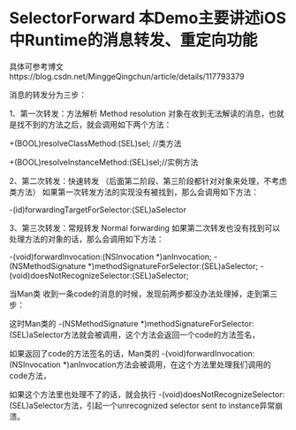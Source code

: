 # SelectorForward 本Demo主要讲述iOS中Runtime的消息转发、重定向功能
具体可参考博文https://blog.csdn.net/MinggeQingchun/article/details/117793379 

消息的转发分为三步：

1、第一次转发：方法解析 Method resolution
对象在收到无法解读的消息，也就是找不到的方法之后，就会调用如下两个方法：

 +(BOOL)resolveClassMethod:(SEL)sel; //类方法
 
 +(BOOL)resolveInstanceMethod:(SEL)sel;//实例方法

2、第二次转发：快速转发
（后面第二阶段、第三阶段都针对对象来处理，不考虑类方法）
如果第一次转发方法的实现没有被找到，那么会调用如下方法：

-(id)forwardingTargetForSelector:(SEL)aSelector

3、第三次转发：常规转发 Normal forwarding
如果第二次转发也没有找到可以处理方法的对象的话，那么会调用如下方法：

-(void)forwardInvocation:(NSInvocation *)anInvocation;
-(NSMethodSignature *)methodSignatureForSelector:(SEL)aSelector;
-(void)doesNotRecognizeSelector:(SEL)aSelector;

当Man类 收到一条code的消息的时候，发现前两步都没办法处理掉，走到第三步：

这时Man类的
-(NSMethodSignature *)methodSignatureForSelector:(SEL)aSelector方法就会被调用，这个方法会返回一个code的方法签名，

如果返回了code的方法签名的话，Man类的
-(void)forwardInvocation:(NSInvocation *)anInvocation方法会被调用，在这个方法里处理我们调用的code方法，

如果这个方法里也处理不了的话，就会执行
-(void)doesNotRecognizeSelector:(SEL)aSelector方法，引起一个unrecognized selector sent to instance异常崩溃。
